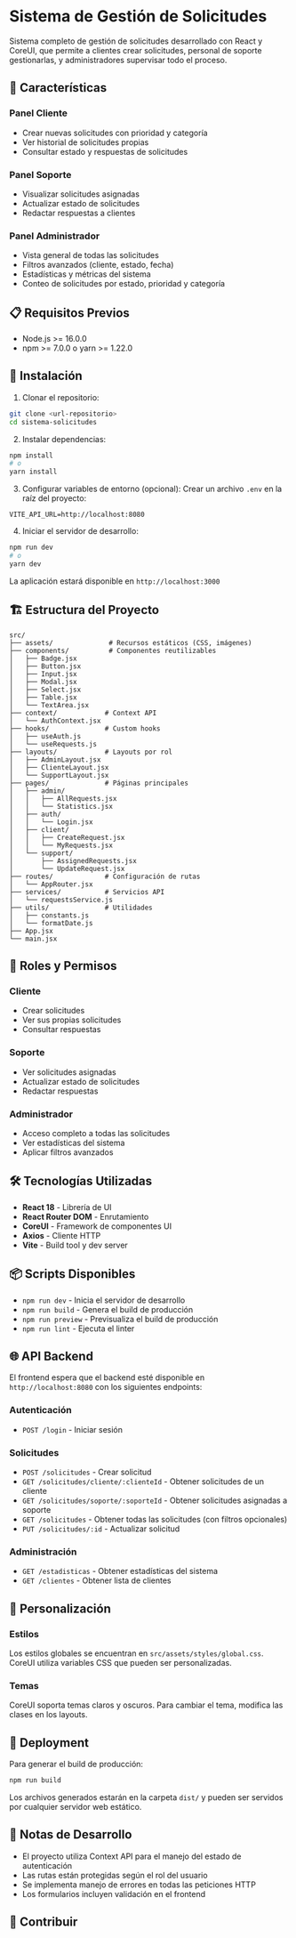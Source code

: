 # Sistema de Gestión de Solicitudes

Sistema completo de gestión de solicitudes desarrollado con React y CoreUI, que permite a clientes crear solicitudes, personal de soporte gestionarlas, y administradores supervisar todo el proceso.

## 🚀 Características

### Panel Cliente
- Crear nuevas solicitudes con prioridad y categoría
- Ver historial de solicitudes propias
- Consultar estado y respuestas de solicitudes

### Panel Soporte
- Visualizar solicitudes asignadas
- Actualizar estado de solicitudes
- Redactar respuestas a clientes

### Panel Administrador
- Vista general de todas las solicitudes
- Filtros avanzados (cliente, estado, fecha)
- Estadísticas y métricas del sistema
- Conteo de solicitudes por estado, prioridad y categoría

## 📋 Requisitos Previos

- Node.js >= 16.0.0
- npm >= 7.0.0 o yarn >= 1.22.0

## 🔧 Instalación

1. Clonar el repositorio:
```bash
git clone <url-repositorio>
cd sistema-solicitudes
```

2. Instalar dependencias:
```bash
npm install
# o
yarn install
```

3. Configurar variables de entorno (opcional):
Crear un archivo `.env` en la raíz del proyecto:
```env
VITE_API_URL=http://localhost:8080
```

4. Iniciar el servidor de desarrollo:
```bash
npm run dev
# o
yarn dev
```

La aplicación estará disponible en `http://localhost:3000`

## 🏗️ Estructura del Proyecto

```
src/
├── assets/              # Recursos estáticos (CSS, imágenes)
├── components/          # Componentes reutilizables
│   ├── Badge.jsx
│   ├── Button.jsx
│   ├── Input.jsx
│   ├── Modal.jsx
│   ├── Select.jsx
│   ├── Table.jsx
│   └── TextArea.jsx
├── context/            # Context API
│   └── AuthContext.jsx
├── hooks/              # Custom hooks
│   ├── useAuth.js
│   └── useRequests.js
├── layouts/            # Layouts por rol
│   ├── AdminLayout.jsx
│   ├── ClienteLayout.jsx
│   └── SupportLayout.jsx
├── pages/              # Páginas principales
│   ├── admin/
│   │   ├── AllRequests.jsx
│   │   └── Statistics.jsx
│   ├── auth/
│   │   └── Login.jsx
│   ├── client/
│   │   ├── CreateRequest.jsx
│   │   └── MyRequests.jsx
│   └── support/
│       ├── AssignedRequests.jsx
│       └── UpdateRequest.jsx
├── routes/             # Configuración de rutas
│   └── AppRouter.jsx
├── services/           # Servicios API
│   └── requestsService.js
├── utils/              # Utilidades
│   ├── constants.js
│   └── formatDate.js
├── App.jsx
└── main.jsx
```

## 🔐 Roles y Permisos

### Cliente
- Crear solicitudes
- Ver sus propias solicitudes
- Consultar respuestas

### Soporte
- Ver solicitudes asignadas
- Actualizar estado de solicitudes
- Redactar respuestas

### Administrador
- Acceso completo a todas las solicitudes
- Ver estadísticas del sistema
- Aplicar filtros avanzados

## 🛠️ Tecnologías Utilizadas

- **React 18** - Librería de UI
- **React Router DOM** - Enrutamiento
- **CoreUI** - Framework de componentes UI
- **Axios** - Cliente HTTP
- **Vite** - Build tool y dev server

## 📦 Scripts Disponibles

- `npm run dev` - Inicia el servidor de desarrollo
- `npm run build` - Genera el build de producción
- `npm run preview` - Previsualiza el build de producción
- `npm run lint` - Ejecuta el linter

## 🌐 API Backend

El frontend espera que el backend esté disponible en `http://localhost:8080` con los siguientes endpoints:

### Autenticación
- `POST /login` - Iniciar sesión

### Solicitudes
- `POST /solicitudes` - Crear solicitud
- `GET /solicitudes/cliente/:clienteId` - Obtener solicitudes de un cliente
- `GET /solicitudes/soporte/:soporteId` - Obtener solicitudes asignadas a soporte
- `GET /solicitudes` - Obtener todas las solicitudes (con filtros opcionales)
- `PUT /solicitudes/:id` - Actualizar solicitud

### Administración
- `GET /estadisticas` - Obtener estadísticas del sistema
- `GET /clientes` - Obtener lista de clientes

## 🎨 Personalización

### Estilos
Los estilos globales se encuentran en `src/assets/styles/global.css`. CoreUI utiliza variables CSS que pueden ser personalizadas.

### Temas
CoreUI soporta temas claros y oscuros. Para cambiar el tema, modifica las clases en los layouts.

## 🚀 Deployment

Para generar el build de producción:

```bash
npm run build
```

Los archivos generados estarán en la carpeta `dist/` y pueden ser servidos por cualquier servidor web estático.

## 📝 Notas de Desarrollo

- El proyecto utiliza Context API para el manejo del estado de autenticación
- Las rutas están protegidas según el rol del usuario
- Se implementa manejo de errores en todas las peticiones HTTP
- Los formularios incluyen validación en el frontend

## 🤝 Contribuir
